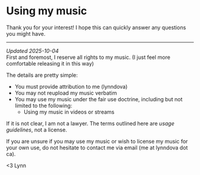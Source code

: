 # Using my music

Thank you for your interest! I hope this can quickly answer any questions you might have.

---

_Updated 2025-10-04_
<br>
First and foremost, I reserve all rights to my music. (I just feel more comfortable releasing it in this
way)

The details are pretty simple:

- You must provide attribution to me (lynndova)
- You may not reupload my music verbatim
- You may use my music under the fair use doctrine, including but not limited to the following:
  - Using my music in videos or streams

If it is not clear, I am not a lawyer. The terms outlined here are _usage guidelines_, not a license.

If you are unsure if you may use my music or wish to license my music for your own use, do not hesitate to contact me via email (me at lynndova dot ca).

&lt;3 Lynn
